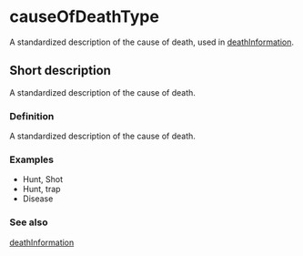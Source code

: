 # causeOfDeathType

A standardized description of the cause of death, used in [deathInformation](__DOCLINK__deathInformation/).

## Short description

A standardized description of the cause of death.


### Definition

A standardized description of the cause of death.


### Examples

* Hunt, Shot
* Hunt, trap
* Disease


### See also

[deathInformation](__DOCLINK__deathInformation/)
